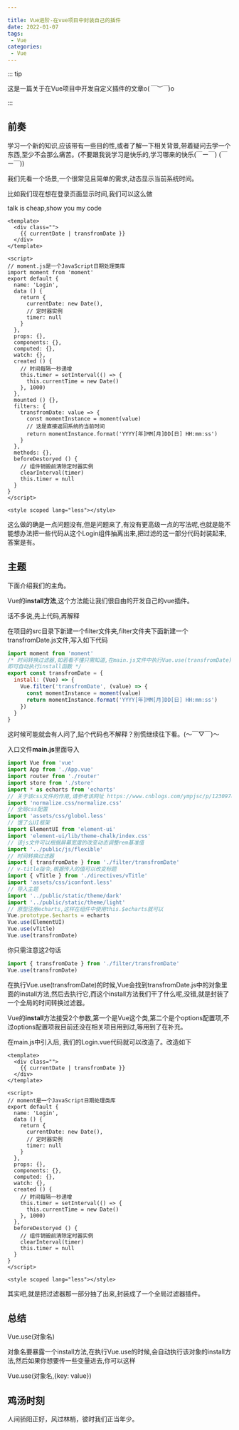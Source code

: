 ```yaml
---

title: Vue进阶-在vue项目中封装自己的插件
date: 2022-01-07
tags:
 - Vue
categories:
 - Vue
---
```


::: tip 

这是一篇关于在Vue项目中开发自定义插件的文章o(*￣︶￣*)o

:::





<!-- more -->

## 前奏

学习一个新的知识,应该带有一些目的性,或者了解一下相关背景,带着疑问去学一个东西,至少不会那么痛苦。(不要跟我说学习是快乐的,学习哪来的快乐(￣ー￣) (￣ー￣))

我们先看一个场景,一个很常见且简单的需求,动态显示当前系统时间。

比如我们现在想在登录页面显示时间,我们可以这么做

talk is cheap,show you my code

```vue
<template>
  <div class="">
    {{ currentDate | transfromDate }}
  </div>
</template>

<script>
// moment.js是一个JavaScript日期处理类库
import moment from 'moment'
export default {
  name: 'Login',
  data () {
    return {
      currentDate: new Date(),
      // 定时器实例
      timer: null
    }
  },
  props: {},
  components: {},
  computed: {},
  watch: {},
  created () {
    // 时间每隔一秒递增
    this.timer = setInterval(() => {
      this.currentTime = new Date()
    }, 1000)
  },
  mounted () {},
  filters: {
    transfromDate: value => {
      const momentInstance = moment(value)
      // 这是直接返回系统的当前时间
      return momentInstance.format('YYYY[年]MM[月]DD[日] HH:mm:ss')
    }
  },
  methods: {},
  beforeDestoryed () {
    // 组件销毁前清除定时器实例
    clearInterval(timer)
    this.timer = null
  }
}
</script>

<style scoped lang="less"></style>

```



这么做的确是一点问题没有,但是问题来了,有没有更高级一点的写法呢,也就是能不能想办法把一些代码从这个Login组件抽离出来,把过滤的这一部分代码封装起来,答案是有。

## 主题

下面介绍我们的主角。

Vue的**install方法**,这个方法能让我们很自由的开发自己的vue插件。

话不多说,先上代码,再解释

在项目的src目录下新建一个filter文件夹,filter文件夹下面新建一个transfromDate.js文件,写入如下代码

```js
import moment from 'moment'
/* 时间转换过滤器,如若看不懂只需知道,在main.js文件中执行Vue.use(transfromDate),
即可自动执行install函数 */
export const transfromDate = {
  install: (Vue) => {
    Vue.filter('transfromDate', (value) => {
      const momentInstance = moment(value)
      return momentInstance.format('YYYY[年]MM[月]DD[日] HH:mm:ss')
    })
  }
}
```

这时候可能就会有人问了,贴个代码也不解释？别慌继续往下看。(～￣▽￣)～

入口文件**main.js**里面导入

```javascript
import Vue from 'vue'
import App from './App.vue'
import router from './router'
import store from './store'
import * as echarts from 'echarts'
// 关于该css文件的作用,请参考该网址 https://www.cnblogs.com/ympjsc/p/12309784.html
import 'normalize.css/normalize.css'
// 全局css配置
import 'assets/css/globol.less'
// 饿了么UI框架
import ElementUI from 'element-ui'
import 'element-ui/lib/theme-chalk/index.css'
// 该js文件可以根据屏幕宽度的改变动态调整rem基准值
import '../public/js/flexible'
// 时间转换过滤器
import { transfromDate } from './filter/transfromDate'
// v-title指令,根据传入的值可以改变标题
import { vTitle } from './directives/vTitle'
import 'assets/css/iconfont.less'
// 导入主题
import '../public/static/theme/dark'
import '../public/static/theme/light'
// 原型注册echarts,这样在组件中使用this.$echarts就可以
Vue.prototype.$echarts = echarts
Vue.use(ElementUI)
Vue.use(vTitle)
Vue.use(transfromDate)
```

你只需注意这2句话

```javascript
import { transfromDate } from './filter/transfromDate'
Vue.use(transfromDate)
```

在执行Vue.use(transfromDate)的时候,Vue会找到transfromDate.js中的对象里面的install方法,然后去执行它,而这个install方法我们干了什么呢,没错,就是封装了一个全局的时间转换过滤器。

Vue的**install**方法接受2个参数,第一个是Vue这个类,第二个是个options配置项,不过options配置项我目前还没在相关项目用到过,等用到了在补充。

在main.js中引入后, 我们的Login.vue代码就可以改造了。改造如下

```vue
<template>
  <div class="">
    {{ currentDate | transfromDate }}
  </div>
</template>

<script>
// moment是一个JavaScript日期处理类库
export default {
  name: 'Login',
  data () {
    return {
      currentDate: new Date(),
      // 定时器实例
      timer: null
    }
  },
  props: {},
  components: {},
  computed: {},
  watch: {},
  created () {
    // 时间每隔一秒递增
    this.timer = setInterval(() => {
      this.currentTime = new Date()
    }, 1000)
  },
  beforeDestoryed () {
    // 组件销毁前清除定时器实例
    clearInterval(timer)
    this.timer = null
  }
}
</script>

<style scoped lang="less"></style>

```

其实吧,就是把过滤器那一部分抽了出来,封装成了一个全局过滤器插件。

## 总结

Vue.use(对象名)

对象名要暴露一个install方法,在执行Vue.use的时候,会自动执行该对象的install方法,然后如果你想要传一些变量进去,你可以这样

Vue.use(对象名,{key: value})

## 鸡汤时刻

人间骄阳正好，风过林梢，彼时我们正当年少。
